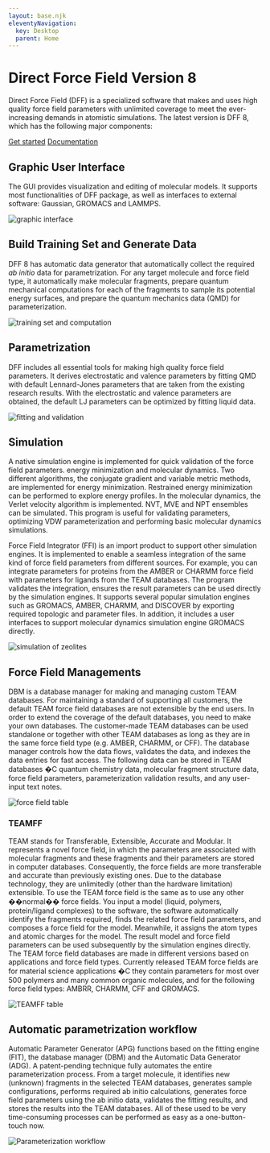 ```yaml
---
layout: base.njk
eleventyNavigation:
  key: Desktop
  parent: Home
---
```


# Direct Force Field Version 8

Direct Force Field (DFF) is a specialized software that makes and uses high quality force field parameters with unlimited coverage to meet the ever-increasing demands in atomistic simulations. The latest version is DFF 8, which has the following major components:

<div>
<a href="./get-started">Get started</a>
<a href="https://docs.directforcefield.com">Documentation</a>
</div>

## Graphic User Interface

The GUI provides visualization and editing of molecular models. It supports most functionalities of DFF package, as well as interfaces to external software: Gaussian, GROMACS and LAMMPS.

![graphic interface](dff8/dffgui.png)

## Build Training Set and Generate Data

DFF 8 has automatic data generator that automatically collect the required _ab initio_ data for parametrization. For any target molecule and force field type, it automatically make molecular fragments, prepare quantum mechanical computations for each of the fragments to sample its potential energy surfaces, and prepare the quantum mechanics data (QMD) for parameterization.

![training set and computation](dff8/training-set.png)

## Parametrization

DFF includes all essential tools for making high quality force field parameters. It derives electrostatic and valence parameters by fitting QMD with default Lennard-Jones parameters that are taken from the existing research results. With the electrostatic and valence parameters are obtained, the default LJ parameters can be optimized by fitting liquid data.

![fitting and validation](dff8/fitting.png)

## Simulation

A native simulation engine is implemented for quick validation of the force field parameters. energy minimization and molecular dynamics. Two different algorithms, the conjugate gradient and variable metric methods, are implemented for energy minimization. Restrained energy minimization can be performed to explore energy profiles. In the molecular dynamics, the Verlet velocity algorithm is implemented. NVT, MVE and NPT ensembles can be simulated. This program is useful for validating parameters, optimizing VDW parameterization and performing basic molecular dynamics simulations.

Force Field Integrator (FFI) is an import product to support other simulation engines. It is implemented to enable a seamless integration of the same kind of force field parameters from different sources. For example, you can integrate parameters for proteins from the AMBER or CHARMM force field with parameters for ligands from the TEAM databases. The program validates the integration, ensures the result parameters can be used directly by the simulation engines. It supports several popular simulation engines such as GROMACS, AMBER, CHARMM, and DISCOVER by exporting required topologic and parameter files. In addition, it includes a user interfaces to support molecular dynamics simulation engine GROMACS directly.

![simulation of zeolites](dff8/simulation.png)

## Force Field Managements

DBM is a database manager for making and managing custom TEAM databases. For maintaining a standard of supporting all customers, the default TEAM force field databases are not extensible by the end users. In order to extend the coverage of the default databases, you need to make your own databases. The customer-made TEAM databases can be used standalone or together with other TEAM databases as long as they are in the same force field type (e.g. AMBER, CHARMM, or CFF). The database manager controls how the data flows, validates the data, and indexes the data entries for fast access. The following data can be stored in TEAM databases �C quantum chemistry data, molecular fragment structure data, force field parameters, parameterization validation results, and any user-input text notes.

![force field table](dff8/forcefield.png)

### TEAMFF

TEAM stands for Transferable, Extensible, Accurate and Modular. It represents a novel force field, in which the parameters are associated with molecular fragments and these fragments and their parameters are stored in computer databases. Consequently, the force fields are more transferable and accurate than previously existing ones. Due to the database technology, they are unlimitedly (other than the hardware limitation) extensible. To use the TEAM force field is the same as to use any other ��normal�� force fields. You input a model (liquid, polymers, protein/ligand complexes) to the software, the software automatically identify the fragments required, finds the related force field parameters, and composes a force field for the model. Meanwhile, it assigns the atom types and atomic charges for the model. The result model and force field parameters can be used subsequently by the simulation engines directly. The TEAM force field databases are made in different versions based on applications and force field types. Currently released TEAM force fields are for material science applications �C they contain parameters for most over 500 polymers and many common organic molecules, and for the following force field types: AMBRR, CHARMM, CFF and GROMACS.

![TEAMFF table](dff8/teamff.png)

## Automatic parametrization workflow

Automatic Parameter Generator (APG) functions based on the fitting engine (FIT), the database manager (DBM) and the Automatic Data Generator (ADG). A patent-pending technique fully automates the entire parameterization process. From a target molecule, it identifies new (unknown) fragments in the selected TEAM databases, generates sample configurations, performs required ab initio calculations, generates force field parameters using the ab initio data, validates the fitting results, and stores the results into the TEAM databases. All of these used to be very time-consuming processes can be performed as easy as a one-button-touch now.

![Parameterization workflow](dff8/workflow.png)
